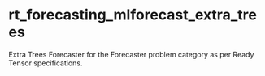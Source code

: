 # rt_forecasting_mlforecast_extra_trees
Extra Trees Forecaster for the Forecaster problem category as per Ready Tensor specifications.
